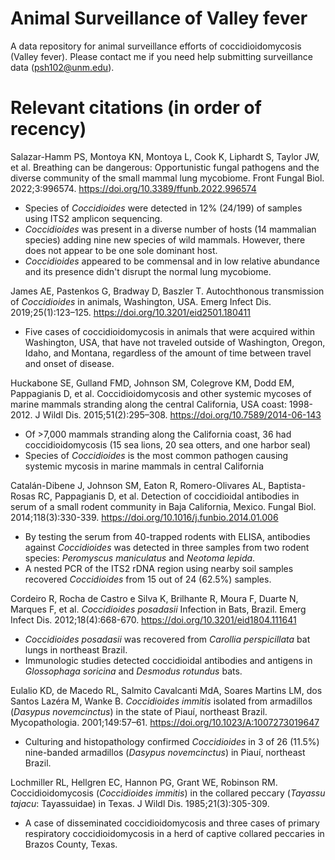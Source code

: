 # Animal Surveillance of Valley fever
A data repository for animal surveillance efforts of coccidioidomycosis (Valley fever). Please contact me if you need help submitting surveillance data (psh102@unm.edu).

# Relevant citations (in order of recency)

Salazar-Hamm PS, Montoya KN, Montoya L, Cook K, Liphardt S, Taylor JW, et al. Breathing can be dangerous: Opportunistic fungal pathogens and the diverse community of the small mammal lung mycobiome. Front Fungal Biol. 2022;3:996574. https://doi.org/10.3389/ffunb.2022.996574

* Species of *Coccidioides* were detected in 12% (24/199) of samples using ITS2 amplicon sequencing.
* *Coccidioides* was present in a diverse number of hosts (14 mammalian species) adding nine new species of wild mammals. However, there does not appear to be one sole dominant host.
* *Coccidioides* appeared to be commensal and in low relative abundance and its presence didn't disrupt the normal lung mycobiome.

James AE, Pastenkos G, Bradway D, Baszler T. Autochthonous transmission of *Coccidioides* in animals, Washington, USA. Emerg Infect Dis. 2019;25(1):123–125. https://doi.org/10.3201/eid2501.180411

* Five cases of coccidioidomycosis in animals that were acquired within Washington, USA, that have not traveled outside of Washington, Oregon, Idaho, and Montana, regardless of the amount of time between travel and onset of disease.

Huckabone SE, Gulland FMD, Johnson SM, Colegrove KM, Dodd EM, Pappagianis D, et al. Coccidioidomycosis and other systemic mycoses of marine mammals stranding along the central California, USA coast: 1998-2012. J Wildl Dis. 2015;51(2):295–308. https://doi.org/10.7589/2014-06-143

* Of >7,000 mammals stranding along the California coast, 36 had coccidioidomycosis (15 sea lions, 20 sea otters, and one harbor seal)
* Species of *Coccidioides* is the most common pathogen causing systemic mycosis in marine mammals in central California 

Catalán-Dibene J, Johnson SM, Eaton R, Romero-Olivares AL, Baptista-Rosas RC, Pappagianis D, et al. Detection of coccidioidal antibodies in serum of a small rodent community in Baja California, Mexico. Fungal Biol. 2014;118(3):330-339. https://doi.org/10.1016/j.funbio.2014.01.006 

* By testing the serum from 40-trapped rodents with ELISA, antibodies against *Coccidioides* was detected in three samples from two rodent species: *Peromyscus maniculatus* and *Neotoma lepida*. 
* A nested PCR of the ITS2 rDNA region using nearby soil samples recovered *Coccidioides* from 15 out of 24 (62.5%) samples.

Cordeiro R, Rocha de Castro e Silva K, Brilhante R, Moura F, Duarte N, Marques F, et al. *Coccidioides posadasii* Infection in Bats, Brazil. Emerg Infect Dis. 2012;18(4):668-670. https://doi.org/10.3201/eid1804.111641

* *Coccidioides posadasii* was recovered from *Carollia perspicillata* bat lungs in northeast Brazil.
* Immunologic studies detected coccidioidal antibodies and antigens in *Glossophaga soricina* and *Desmodus rotundus* bats.

Eulalio KD, de Macedo RL, Salmito Cavalcanti MdA, Soares Martins LM, dos Santos Lazéra M, Wanke B. *Coccidioides immitis* isolated from armadillos (*Dasypus novemcinctus*) in the state of Piauí, northeast Brazil. Mycopathologia. 2001;149:57–61. https://doi.org/10.1023/A:1007273019647

* Culturing and histopathology confirmed *Coccidioides* in 3 of 26 (11.5%) nine-banded armadillos (*Dasypus novemcinctus*) in Piauí, northeast Brazil.

Lochmiller RL, Hellgren EC, Hannon PG, Grant WE, Robinson RM. Coccidioidomycosis (*Coccidioides immitis*) in the collared peccary (*Tayassu tajacu*: Tayassuidae) in Texas. J Wildl Dis. 1985;21(3):305-309.

* A case of disseminated coccidioidomycosis and three cases of primary respiratory coccidioidomycosis in a herd of captive collared peccaries in Brazos County, Texas.
